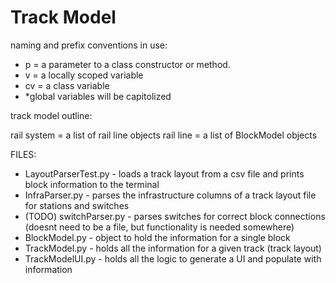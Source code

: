 # Track Model


naming and prefix conventions in use:
- p  = a parameter to a class constructor or method.
- v  = a locally scoped variable
- cv = a class variable
- *global variables will be capitolized


track model outline:

rail system = a list of rail line objects
rail line   = a list of BlockModel objects


FILES:
- LayoutParserTest.py - loads a track layout from a csv file and prints block information to the terminal
- InfraParser.py - parses the infrastructure columns of a track layout file for stations and switches
- (TODO) switchParser.py - parses switches for correct block connections (doesnt  need to be a file, but functionality is needed somewhere)
- BlockModel.py - object to hold the information for a single block
- TrackModel.py - holds all the information for a given track (track layout)
- TrackModelUI.py - holds all the logic to generate  a UI and  populate with information